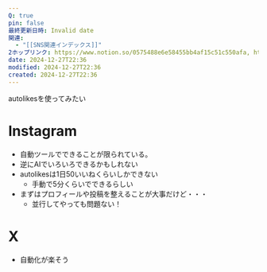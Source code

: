 ```yaml
---
Q: true
pin: false
最終更新日時: Invalid date
関連:
  - "[[SNS関連インデックス]]"
2ホップリンク: https://www.notion.so/0575488e6e58455bb4af15c51c550afa, https://www.notion.so/3786c29186b247cfa390f84a603faeb8, https://www.notion.so/3eba75d7b7e14b41ba9d84c1d10b9790, https://www.notion.so/559ec89162424a6ca6d8086a443c7e88, https://www.notion.so/69059831c9fe4d109f20eeef01105264, https://www.notion.so/a583df3159e944e7867af89fa47bc17b, https://www.notion.so/ce7496225ecf45ac9db8d7c3f16229d2, https://www.notion.so/e207807e82ea4f16902e7360ffb7fa8f, https://www.notion.so/e93c54fcef7e440e99d09d8eb293a988
date: 2024-12-27T22:36
modified: 2024-12-27T22:36
created: 2024-12-27T22:36
---
```

  

autolikesを使ってみたい

# Instagram

- 自動ツールでできることが限られている。
- 逆にAIでいろいろできるかもしれない
- autolikesは1日50いいねくらいしかできない
    - 手動で5分くらいでできるらしい
- まずはプロフィールや投稿を整えることが大事だけど・・・
    - 並行してやっても問題ない！

  

# X

- 自動化が楽そう